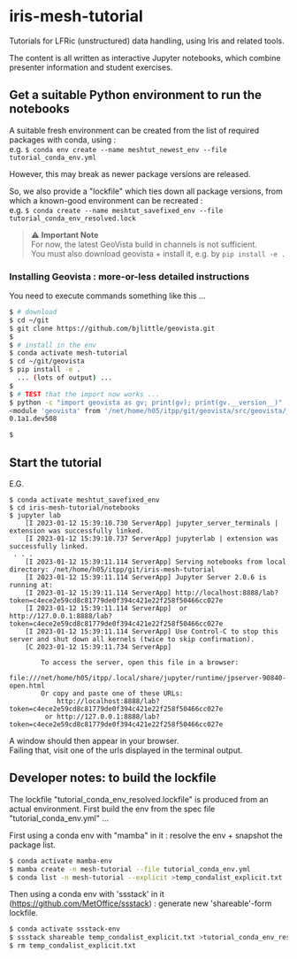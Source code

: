 # iris-mesh-tutorial

Tutorials for LFRic (unstructured) data handling, using Iris and related tools.  

The content is all written as interactive Jupyter notebooks, 
which combine presenter information and student exercises.

## Get a suitable Python environment to run the notebooks
A suitable fresh environment can be created from the list of required packages with conda, using :  
e.g. `$ conda env create --name meshtut_newest_env --file tutorial_conda_env.yml` 

However, this may break as newer package versions are released.

So, we also provide a "lockfile" which ties down all package versions, from which a 
known-good environment can be recreated :  
e.g. `$ conda create --name meshtut_savefixed_env --file tutorial_conda_env_resolved.lock` 

> :warning: **Important Note**  
> For now, the latest GeoVista build in channels is not sufficient.  
> You must also download geovista + install it, e.g. by `pip install -e .`
### Installing Geovista :  more-or-less detailed instructions
You need to execute commands something like this ...

```bash
$ # download
$ cd ~/git
$ git clone https://github.com/bjlittle/geovista.git
$
$ # install in the env
$ conda activate mesh-tutorial
$ cd ~/git/geovista
$ pip install -e .
  ... (lots of output) ...
$ 
$ # TEST that the import now works ...
$ python -c "import geovista as gv; print(gv); print(gv.__version__)"
<module 'geovista' from '/net/home/h05/itpp/git/geovista/src/geovista/__init__.py'>
0.1a1.dev508

$ 
```


## Start the tutorial
E.G.  
```
$ conda activate meshtut_savefixed_env
$ cd iris-mesh-tutorial/notebooks
$ jupyter lab
    [I 2023-01-12 15:39:10.730 ServerApp] jupyter_server_terminals | extension was successfully linked.
    [I 2023-01-12 15:39:10.737 ServerApp] jupyterlab | extension was successfully linked.
 . . .
    [I 2023-01-12 15:39:11.114 ServerApp] Serving notebooks from local directory: /net/home/h05/itpp/git/iris-mesh-tutorial
    [I 2023-01-12 15:39:11.114 ServerApp] Jupyter Server 2.0.6 is running at:
    [I 2023-01-12 15:39:11.114 ServerApp] http://localhost:8888/lab?token=c4ece2e59cd8c81779de0f394c421e22f258f50466cc027e
    [I 2023-01-12 15:39:11.114 ServerApp]  or http://127.0.0.1:8888/lab?token=c4ece2e59cd8c81779de0f394c421e22f258f50466cc027e
    [I 2023-01-12 15:39:11.114 ServerApp] Use Control-C to stop this server and shut down all kernels (twice to skip confirmation).
    [C 2023-01-12 15:39:11.734 ServerApp] 
        
        To access the server, open this file in a browser:
            file:///net/home/h05/itpp/.local/share/jupyter/runtime/jpserver-90840-open.html
        Or copy and paste one of these URLs:
            http://localhost:8888/lab?token=c4ece2e59cd8c81779de0f394c421e22f258f50466cc027e
         or http://127.0.0.1:8888/lab?token=c4ece2e59cd8c81779de0f394c421e22f258f50466cc027e
```
A window should then appear in your browser.  
Failing that, visit one of the urls displayed in the terminal output.


## Developer notes: to build the lockfile
The lockfile "tutorial_conda_env_resolved.lockfile" is produced from an actual environment.
First build the env from the spec file "tutorial_conda_env.yml" ...

First using a conda env with "mamba" in it : resolve the env + snapshot the package list.

```bash
$ conda activate mamba-env
$ mamba create -n mesh-tutorial --file tutorial_conda_env.yml
$ conda list -n mesh-tutorial --explicit >temp_condalist_explicit.txt
```

Then using a conda env with 'ssstack' in it (https://github.com/MetOffice/ssstack) : generate new 'shareable'-form lockfile.

```bash
$ conda activate ssstack-env
$ ssstack shareable temp_condalist_explicit.txt >tutorial_conda_env_resolved.lockfile
$ rm temp_condalist_explicit.txt
```
      
